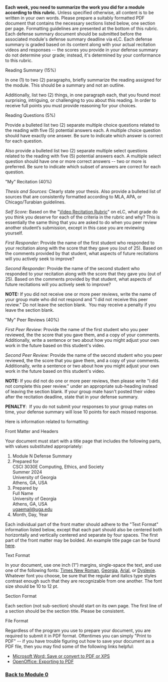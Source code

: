 **Each week, you need to summarize the work you did for a module according to this rubric.** Unless specified otherwise, all content is to be written in your own words. Please prepare a suitably formatted PDF document that contains the necessary sections listed below, one section per page. Formatting guidelines are presented at the bottom of this rubric. Each defense summary document should be submitted before the associated module's defense summary deadline via eLC. Each defense summary is graded based on its content along with your actual recitation videos and responses -- the scores you provide in your defense summary do not determine your grade; instead, it's determined by your conformance to this rubric.

Reading Summary (15%)

In one (1) to two (2) paragraphs, briefly summarize the reading assigned for the module. This should be a summary and not an outline.

Additionally, list two (2) things, in one paragraph each, that you found most surprising, intriguing, or challenging to you about this reading. In order to receive full points you must provide reasoning for your choices.

Reading Questions (5%)

Provide a bulleted list two (2) separate multiple choice questions related to the reading with five (5) potential answers each. A multiple choice question should have exactly one answer. Be sure to indicate which answer is correct for each question.

Also provide a bulleted list two (2) separate multiple select questions related to the reading with five (5) potential answers each. A multiple select question should have one or more correct answers -- two or more is preferred. Be sure to indicate which subset of answers are correct for each question.

"My" Recitation (40%)

_Thesis and Sources:_ Clearly state your thesis. Also provide a bulleted list of sources that are consistently formatted according to MLA, APA, or Chicago/Turabian guidelines.

_Self Score:_ Based on the "[Video Recitation Rubric](%WEBPATH%/classes/cs3030/module0/rubric)" on eLC, what grade do you think you deserve for each of the criteria in the rubric and why? This is essentially the same thing that you are asked to do when you peer review another student’s submission, except in this case you are reviewing yourself.

_First Responder:_ Provide the name of the first student who responded to your recitation along with the score that they gave you (out of 25). Based on the comments provided by that student, what aspects of future recitations will you actively seek to improve?

_Second Responder:_ Provide the name of the second student who responded to your recitation along with the score that they gave you (out of 25). Based on the comments provided by that student, what aspects of future recitations will you actively seek to improve?

**NOTE:** If you did not receive one or more peer reviews, write the name of your group mate who did not respond and "I did not receive this peer review." Do not leave the section blank.  You may receive a penalty if you leave the section blank.

"My" Peer Reviews (40%)

_First Peer Review:_ Provide the name of the first student who you peer reviewed, the the score that you gave them, and a copy of your comments. Additionally, write a sentence or two about how you might adjust your own work in the future based on this student's video.

_Second Peer Review:_ Provide the name of the second student who you peer reviewed, the the score that you gave them, and a copy of your comments. Additionally, write a sentence or two about how you might adjust your own work in the future based on this student's video.

**NOTE:** If you did not do one or more peer reviews, then please write "I did not complete this peer review." under an appropriate sub-heading instead of leaving the section blank. If your group mate hasn't posted their video after the recitation deadline, state that in your defense summary.

**PENALTY**:  If you do not submit your responses to your group mates on time, your defense summary will lose 10 points for each missed response.

Here is information related to formatting:

Front Matter and Headers

Your document must start with a title page that includes the following parts, with values substituted appropriately:

1.  Module N Defense Summary
2.  Prepared for  
    CSCI 3030E Computing, Ethics, and Society  
    Summer 2024  
    University of Georgia  
    Athens, GA, USA
3.  Prepared by  
    Full Name  
    University of Georgia  
    Athens, GA, USA  
    ugaemail@uga.edu
4.  Month, Day, Year

Each individual part of the front matter should adhere to the "Text Format" information listed below, except that each part should also be centered both horizontally and vertically centered and separate by four spaces. The first part of the front matter may be bolded. An example title page can be found [here](front-matter.pdf).

Text Format

In your document, use one inch (1") margins, single-space the text, and use one of the following fonts: [Times New Roman](https://en.wikipedia.org/wiki/Times_New_Roman), [Georgia](https://en.wikipedia.org/wiki/Georgia_(typeface)), [Arial](https://en.wikipedia.org/wiki/Arial), or [Dyslexie](https://en.wikipedia.org/wiki/Dyslexie). Whatever font you choose, be sure that the regular and italics type styles contrast enough such that they are recognizable from one another. The font size should be 10 to 12 pt.

Section Format

Each section (not sub-section) should start on its own page. The first line of a section should be the section title. Please be consistent.

File Format

Regardless of the program you use to prepare your document, you are required to submit it in PDF format. Oftentimes you can simply "Print to PDF" -- if you have trouble figuring out how to save your document as a PDF file, then you may find some of the following links helpful:

*   [Microsoft Word: Save or convert to PDF or XPS](https://support.office.com/en-us/article/save-or-convert-to-pdf-or-xps-d85416c5-7d77-4fd6-a216-6f4bf7c7c110#ID0EAADAAA=Office_2010_and_Newer_Versions)
*   [OpenOffice: Exporting to PDF](https://wiki.openoffice.org/wiki/Documentation/OOo3_User_Guides/Getting_Started/Exporting_to_PDF)

### [Back to Module 0](%WEBPATH%/classes/cs3030/module0/)